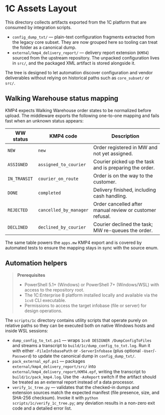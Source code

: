 # 1C Assets Layout

This directory collects artifacts exported from the 1C platform that are consumed by integration scripts.

- `config_dump_txt/` — plain-text configuration fragments extracted from the legacy core subset. They are now grouped here so tooling can treat the folder as a canonical dump.
- `external/kmp4_delivery_report/` — delivery report extension (`КМП4`) sourced from the upstream repository. The unpacked configuration lives in `src/`, and the packaged XML artifact is stored alongside it.

The tree is designed to let automation discover configuration and vendor deliverables without relying on historical paths such as `core_subset/` or `src/`.

## Walking Warehouse status mapping

KMP4 expects Walking Warehouse order states to be normalized before upload. The middleware exports the following one-to-one mapping and fails fast when an unknown status appears:

| WW status | KMP4 code | Description |
| --- | --- | --- |
| `NEW` | `new` | Order registered in MW and not yet assigned. |
| `ASSIGNED` | `assigned_to_courier` | Courier picked up the task and is preparing the order. |
| `IN_TRANSIT` | `courier_on_route` | Order is on the way to the customer. |
| `DONE` | `completed` | Delivery finished, including cash handling. |
| `REJECTED` | `cancelled_by_manager` | Order cancelled after manual review or customer refusal. |
| `DECLINED` | `declined_by_courier` | Courier declined the task; MW re-queues the order. |

The same table powers the `apps.mw` KMP4 export and is covered by automated tests to ensure the mapping stays in sync with the source enum.

## Automation helpers

> **Prerequisites**
>
> - PowerShell 5.1+ (Windows) or PowerShell 7+ (Windows/WSL) with access to the repository root.
> - The 1C:Enterprise 8 platform installed locally and available via the `1cv8` CLI executable.
> - Permissions to access the target infobase (file or server) for design operations.

The `scripts/1c` directory contains utility scripts that operate purely on relative paths so they can be executed both on native Windows hosts and inside WSL sessions:

- `dump_config_to_txt.ps1` — wraps `1cv8 DESIGNER /DumpConfigToFiles` and streams a transcript to `build/1c/dump_config_to_txt.log`. Run it with either `-FileInfobasePath` or `-ServerInfobase` (plus optional `-User`/`-Password`) to update the canonical dump in `config_dump_txt/`.
- `pack_external_epf.ps1` — packages `external/kmp4_delivery_report/src/` into `external/kmp4_delivery_report/КМП4.epf`, writing the transcript to `build/1c/pack_kmp4.log`. Use the `-AsReport` switch if the artifact should be treated as an external report instead of a data processor.
- `verify_1c_tree.py` — validates that the checked-in dumps and extension sources match the expected manifest (file presence, size, and SHA-256 checksum). Invoke it with `python scripts/1c/verify_1c_tree.py`; any deviation results in a non-zero exit code and a detailed error list.
